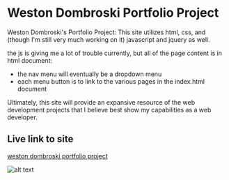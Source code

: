 
# Weston Dombroski Portfolio Project
Weston Dombroski's Portfolio Project: This site utilizes html, css, and (though I'm still very much working on it) javascript and jquery as well.

the js is giving me a lot of trouble currently, but all of the page content is in html document:
  - the nav menu will eventually be a dropdown menu
  - each menu button is to link to the various pages in the index.html document

Ultimately, this site will provide an expansive resource of the web development projects that I believe best show my capabilities as a web developer.

## Live link to site
[weston dombroski portfolio project](https://westondombroski.github.io)

![alt text](https://github.com/westondombroski/westondombroski.github.io/blob/master/assets/imgs/wd6.png)
